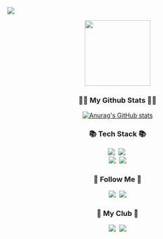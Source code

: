 <img src="https://capsule-render.vercel.app/api?type=waving&color=FF4500&height=150&section=header&text=HYNWOO%20LIM&fontColor=FFFFFF&fontSize=60&animation=fadeIn" />

<p align="center">
  <img src="https://img.pokemondb.net/sprites/black-white/anim/normal/charmander.gif" width="150" height="150"/>
</p>

<h3 align="center">👩‍💻 My Github Stats 👩‍💻</h3>
<div align="center">

[![Anurag's GitHub stats](https://github-readme-stats.vercel.app/api?username=pyeree&hide_title=true&show_icons=true&include_all_commits=true&disable_animations=true&theme=vue)](https://github.com/anuraghazra/github-readme-stats)
</div>

<h3 align="center">📚 Tech Stack 📚</h3>
<p align="center">
  <img src="https://img.shields.io/badge/C++-00599C?style=flat-square&logo=C%2B%2B&logoColor=white"/></a>&nbsp 
  <img src="https://img.shields.io/badge/Python-3766AB?style=flat-square&logo=Python&logoColor=white"/></a>&nbsp 

  <br>
  <img src="https://img.shields.io/badge/Django-092E20?style=flat-square&logo=Django&logoColor=white"/></a>&nbsp 
  <img src="https://img.shields.io/badge/Django-REST_Framework-green?style=flat-square&logo=django&logoColor=white"/
</p>

<h3 align="center">🌈 Follow Me 🌈</h3>
<p align="center">
  <a href="https://www.instagram.com/ooh._.99/"><img src="https://img.shields.io/badge/Instagram-E4405F?style=flat-square&logo=Instagram&logoColor=white&link=https://www.instagram.com/ooh._.99/"/></a>&nbsp
  <a href="mailto:dlagusdn0218@gmail.com"><img src="https://img.shields.io/badge/Gmail-d14836?style=flat-square&logo=Gmail&logoColor=white&link=dlagusdn0218@gmail.com"/></a>
</p>



<h3 align="center">🌈 My Club 🌈</h3>
<p align="center">
  <a href="https://www.dongguk.edu/main/"> <img src="https://img.shields.io/badge/Dongguk_University-003399?style=flat-square&logoColor=white"/></a>&nbsp
  <a href="https://www.likelion.net/"><img src="https://img.shields.io/badge/LikeLion-FF4500?style=flat-square&logo=liondesk&logoColor=white"/></a>
</p>

<!--
**pyeree/pyeree** is a ✨ _special_ ✨ repository because its `README.md` (this file) appears on your GitHub profile.

Here are some ideas to get you started:

- 🔭 I’m currently working on ...
- 🌱 I’m currently learning ...
- 👯 I’m looking to collaborate on ...
- 🤔 I’m looking for help with ...
- 💬 Ask me about ...
- 📫 How to reach me: ...
- 😄 Pronouns: ...
- ⚡ Fun fact: ...
-->
